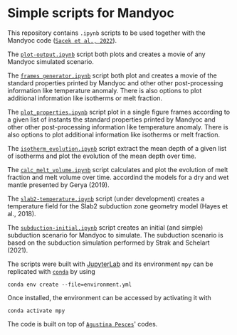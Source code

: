 # Simple scripts for Mandyoc

This repository contains `.ipynb` scripts to be used together with the Mandyoc code ([`Sacek et al., 2022`](https://joss.theoj.org/papers/10.21105/joss.04070)). 

The [`plot-output.ipynb`](https://github.com/jamisonassuncao/mandyoc-scripts/blob/master/plot-output.ipynb) script both plots and creates a movie of any Mandyoc simulated scenario.

The [`frames generator.ipynb`](https://github.com/jamisonassuncao/mandyoc-scripts/blob/master/frames_generator.ipynb) script both plot and creates a movie of the standard properties printed by Mandyoc and other other post-processing information like temperature anomaly. There is also options to plot additional information like isotherms or melt fraction.

The [`plot_properties.ipynb`](https://github.com/jamisonassuncao/mandyoc-scripts/blob/master/plot_properties.ipynb) script plot in a single figure frames according to a given list of instants the standard properties printed by Mandyoc and other other post-processing information like temperature anomaly. There is also options to plot additional information like isotherms or melt fraction.

The [`isotherm_evolution.ipynb`](https://github.com/jamisonassuncao/mandyoc-scripts/blob/master/isotherm_evolution.ipynb) script extract the mean depth of a given list of isotherms and plot the evolution of the mean depth over time.

The [`calc_melt_volume.ipynb`](https://github.com/jamisonassuncao/mandyoc-scripts/blob/master/calc_melt_volume.ipynb) script calculates and plot the evolution of melt fraction and melt volume over time. accordind the models for a dry and wet mantle presented by Gerya (2019).

The [`slab2-temperature.ipynb`](https://github.com/jamisonassuncao/mandyoc-scripts/blob/master/slab2-temperature.ipynb) script (under development) creates a temperature field for the Slab2 subduction zone geometry model (Hayes et al., 2018).

The [`subduction-initial.ipynb`](https://github.com/jamisonassuncao/mandyoc-scripts/blob/master/subduction-initial.ipynb) script creates an initial (and simple) subduction scenario for Mandyoc to simulate. The subduction scenario is based on the subduction simulation performed by Strak and Schelart (2021).

The scripts were built with [JupyterLab](https://jupyter.org/) and its environment `mpy` can be replicated with [`conda`](https://docs.conda.io/projects/conda/en/latest/user-guide/tasks/manage-environments.html) by using
```
conda env create --file=environment.yml
```

Once installed, the environment can be accessed by activating it with
```
conda activate mpy
```

The code is built on top of [`Agustina Pesces`](https://github.com/aguspesce)' codes.

